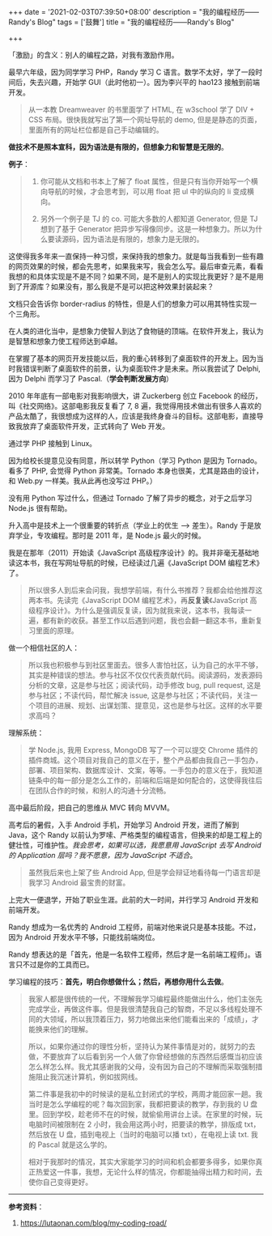 +++
date = '2021-02-03T07:39:50+08:00'
description = "我的编程经历——Randy's Blog"
tags = ['鼓舞']
title = "我的编程经历——Randy's Blog"

+++

「激励」的含义：别人的编程之路，对我有激励作用。

最早六年级，因为同学学习 PHP，Randy 学习 C 语言。数学不太好，学了一段时间后，失去兴趣，开始学 GUI（此时他初一）。因为李兴平的 hao123 接触到前端开发。

> 从一本教 Dreamweaver 的书里面学了 HTML, 在 w3school 学了 DIV + CSS 布局。很快我就写出了第一个网址导航的 demo, 但是是静态的页面，里面所有的网址栏位都是自己手动编辑的。

**做技术不是照本宣科，因为语法是有限的，但想象力和智慧是无限的**。

**例子**：

> 1. 你可能从文档和书本上了解了 float 属性，但是只有当你开始写一个横向导航的时候，才会思考到，可以用 float 把 ul 中的纵向的 li 变成横向。
>
> 2. 另外一个例子是 TJ 的 co. 可能大多数的人都知道 Generator, 但是 TJ 想到了基于 Generator 把异步写得像同步。这是一种想象力。所以为什么要读源码，因为语法是有限的，想象力是无限的。

这使得我多年来一直保持一种习惯，来保持我的想象力。就是每当我看到一些有趣的网页效果的时候，都会先思考，如果我来写，我会怎么写。最后审查元素，看看我想的和具体实现是不是不同？如果不同，是不是别人的实现比我更好？是不是用到了开源库？如果没有，那么我是不是可以把这种效果封装起来？

文档只会告诉你 border-radius 的特性，但是人们的想象力可以用其特性实现一个三角形。

在人类的进化当中，是想象力使智人到达了食物链的顶端。在软件开发上，我认为是智慧和想象力使工程师达到卓越。

在掌握了基本的网页开发技能以后，我的重心转移到了桌面软件的开发上。因为当时我错误判断了桌面软件的前景，认为桌面软件才是未来。所以我尝试了 Delphi, 因为 Delphi 而学习了 Pascal.（**学会判断发展方向**）

2010 年年底有一部电影对我影响很大，讲 Zuckerberg 创立 Facebook 的经历，叫《社交网络》。这部电影我反复看了 7, 8 遍，我觉得用技术做出有很多人喜欢的产品太酷了，我很想成为这样的人，应该是我终身奋斗的目标。这部电影，直接导致我放弃了桌面软件开发，正式转向了 Web 开发。

通过学 PHP 接触到 Linux。

因为给校长提意见没有同意，所以转学 Python（学习 Python 是因为 Tornado。看多了 PHP, 会觉得 Python 非常美。Tornado 本身也很美，尤其是路由的设计，和 Web.py 一样美。我从此再也没写过 PHP。）

没有用 Python 写过什么，但通过 Tornado 了解了异步的概念，对于之后学习 Node.js 很有帮助。

升入高中是技术上一个很重要的转折点（学业上的优生 --> 差生）。Randy 于是放弃学业，专攻编程。那时是 2011 年，是 Node.js 最火的时候。

我是在那年（2011）开始读《JavaScript 高级程序设计》的。我并非毫无基础地读这本书，我在写网址导航的时候，已经读过几遍《JavaScript DOM 编程艺术》了。

> 所以很多人到后来会问我，我想学前端，有什么书推荐？我都会给他推荐这两本书。先读完《JavaScript DOM 编程艺术》，再**反复读**《JavaScript 高级程序设计》。为什么是强调反复读，因为就我来说，这本书，我每读一遍，都有新的收获。甚至工作以后遇到问题，我也会翻一翻这本书，重新复习里面的原理。

做一个相信社区的人：

> 所以我也积极参与到社区里面去。很多人害怕社区，认为自己的水平不够，其实是种错误的想法。参与社区不仅仅代表贡献代码。阅读源码，发表源码分析的文章，这是参与社区；阅读代码，动手修改 bug, pull request, 这是参与社区；不读代码，帮忙解决 issue, 这是参与社区；不读代码，关注一个项目的进展、规划、出谋划策、提意见，这也是参与社区。这样的水平要求高吗？

理解系统：

> 学 Node.js, 我用 Express, MongoDB 写了一个可以提交 Chrome 插件的插件商城。这个项目对我自己的意义在于，整个产品都由我自己一手包办，部署、项目架构、数据库设计、文案，等等。一手包办的意义在于，我知道链条中的每一部分是怎么工作的，前端和后端是如何配合的，这使得我往后在团队合作的时候，和别人的沟通十分流畅。

高中最后阶段，把自己的思维从 MVC 转向 MVVM。

高考后的暑假，入手 Android 手机，开始学习 Android 开发，进而了解到 Java，这个 Randy 以前认为罗嗦、严格类型的编程语言，但换来的却是工程上的健壮性，可维护性。*我会思考，如果可以选，我愿意用 JavaScript 去写 Android 的 Application 层吗？我不愿意，因为 JavaScript 不适合*。

> 虽然我后来也上架了些 Android App, 但是学会辩证地看待每一门语言却是我学习 Android 最宝贵的财富。

上完大一便退学，开始了职业生涯。此前的大一时间，并行学习 Android 开发和前端开发。

Randy 想成为一名优秀的 Android 工程师，前端对他来说只是基本技能。不过，因为 Android 开发水平不够，只能找前端岗位。

Randy 想表达的是「首先，他是一名软件工程师，然后才是一名前端工程师」。语言只不过是你的工具而已。

学习编程的技巧：**首先，明白你想做什么；然后，再想你用什么去做**。

> 我家人都是很传统的一代，不理解我学习编程最终能做出什么，他们主张先完成学业，再做这件事。但是我很清楚我自己的智商，不足以多线程处理不同的大领域，所以我顶着压力，努力地做出来他们能看出来的「成绩」，才能换来他们的理解。
>
> 所以，如果你通过你的理性分析，坚持认为某件事情是对的，就努力的去做，不要放弃了以后看到另一个人做了你曾经想做的东西然后感慨当初应该怎么样怎么样。我尤其感谢我的父母，没有因为自己的不理解而采取强制措施阻止我沉迷计算机，例如拔网线。
>
> 第二件事是我初中的时候读的是私立封闭式的学校，两周才能回家一趟。我当时是怎么学编程的呢？每次回到家，我都把要读的教学，存到我的 U 盘里。回到学校，趁老师不在的时候，就偷偷用讲台上读。在家里的时候，玩电脑时间被限制在 2 小时，我会用这两小时，把要读的教学，排版成 txt，然后放在 U 盘，插到电视上（当时的电脑可以播 txt），在电视上读 txt. 我的 Pascal 就是这么学的。
>
> 相对于我那时的情况，其实大家能学习的时间和机会都要多得多，如果你真正热爱这一件事，我想，无论什么样的情况，你都能抽得出精力和时间，去使你自己变得更好。

---

**参考资料**：

1. <https://lutaonan.com/blog/my-coding-road/>
